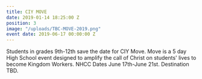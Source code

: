 ```yaml
---
title: CIY MOVE
date: 2019-01-14 18:25:00 Z
position: 3
image: "/uploads/TBC-MOVE-2019.png"
event date: 2019-06-17 00:00:00 Z
---
```


Students in grades 9th-12th save the date for CIY Move. Move is a 5 day High School event designed to amplify the call of Christ on students' lives to become Kingdom Workers. NHCC Dates June 17th-June 21st. Destination TBD.